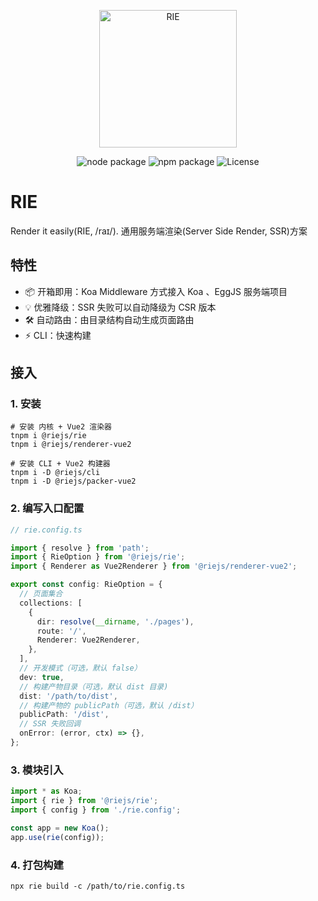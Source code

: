 <p align="center">
  <img width="220" src="https://qzonestyle.gtimg.cn/aoi/sola/20210222201100_PfN9K2MNrh.png" alt="RIE">
</p>
<p align="center">
  <img src="https://img.shields.io/badge/node-%3E=10-green.svg" alt="node package">
  <img src="https://img.shields.io/badge/npm-%3E%3D6.0.0-blue" alt="npm package">
  <img src="https://img.shields.io/npm/l/vue.svg" alt="License">
</p>

# RIE

Render it easily(RIE, /raɪ/). 通用服务端渲染(Server Side Render, SSR)方案

## 特性

* 📦 开箱即用：Koa Middleware 方式接入 Koa 、EggJS 服务端项目
* 💡 优雅降级：SSR 失败可以自动降级为 CSR 版本
* 🛠 自动路由：由目录结构自动生成页面路由
* ⚡️ CLI：快速构建

## 接入

### 1. 安装

```shell
# 安装 内核 + Vue2 渲染器
tnpm i @riejs/rie
tnpm i @riejs/renderer-vue2

# 安装 CLI + Vue2 构建器
tnpm i -D @riejs/cli
tnpm i -D @riejs/packer-vue2
```

### 2. 编写入口配置

```ts
// rie.config.ts

import { resolve } from 'path';
import { RieOption } from '@riejs/rie';
import { Renderer as Vue2Renderer } from '@riejs/renderer-vue2';

export const config: RieOption = {
  // 页面集合
  collections: [
    {
      dir: resolve(__dirname, './pages'),
      route: '/',
      Renderer: Vue2Renderer,
    },
  ],
  // 开发模式（可选，默认 false）
  dev: true,
  // 构建产物目录（可选，默认 dist 目录)
  dist: '/path/to/dist',
  // 构建产物的 publicPath（可选，默认 /dist）
  publicPath: '/dist',
  // SSR 失败回调
  onError: (error, ctx) => {},
};
```

### 3. 模块引入

```ts
import * as Koa;
import { rie } from '@riejs/rie';
import { config } from './rie.config';

const app = new Koa();
app.use(rie(config));
```

### 4. 打包构建

```shell
npx rie build -c /path/to/rie.config.ts
```

